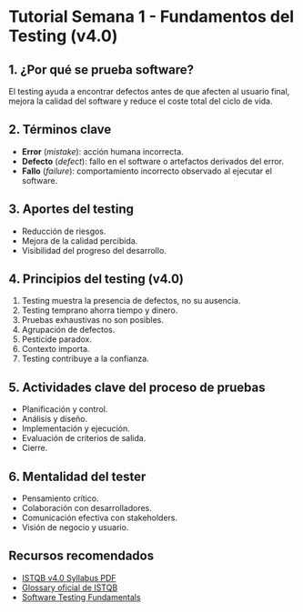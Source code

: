 # Tutorial Semana 1 - Fundamentos del Testing (v4.0)

## 1. ¿Por qué se prueba software?

El testing ayuda a encontrar defectos antes de que afecten al usuario final, mejora la calidad del software y reduce el coste total del ciclo de vida.

## 2. Términos clave

- **Error** (*mistake*): acción humana incorrecta.
- **Defecto** (*defect*): fallo en el software o artefactos derivados del error.
- **Fallo** (*failure*): comportamiento incorrecto observado al ejecutar el software.

## 3. Aportes del testing

- Reducción de riesgos.
- Mejora de la calidad percibida.
- Visibilidad del progreso del desarrollo.

## 4. Principios del testing (v4.0)

1. Testing muestra la presencia de defectos, no su ausencia.
2. Testing temprano ahorra tiempo y dinero.
3. Pruebas exhaustivas no son posibles.
4. Agrupación de defectos.
5. Pesticide paradox.
6. Contexto importa.
7. Testing contribuye a la confianza.

## 5. Actividades clave del proceso de pruebas

- Planificación y control.
- Análisis y diseño.
- Implementación y ejecución.
- Evaluación de criterios de salida.
- Cierre.

## 6. Mentalidad del tester

- Pensamiento crítico.
- Colaboración con desarrolladores.
- Comunicación efectiva con stakeholders.
- Visión de negocio y usuario.

## Recursos recomendados

- [ISTQB v4.0 Syllabus PDF](https://www.istqb.org/downloads/send/72-foundation-level-core/297-foundation-level-syllabus-4-0.html)
- [Glossary oficial de ISTQB](https://glossary.istqb.org)
- [Software Testing Fundamentals](https://softwaretestingfundamentals.com/)

